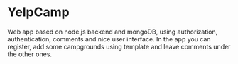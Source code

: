 # YelpCamp
Web app based on node.js backend and mongoDB, using authorization, authentication, comments and nice user interface. In the app you can register, add some campgrounds using template and leave comments under the other ones.
